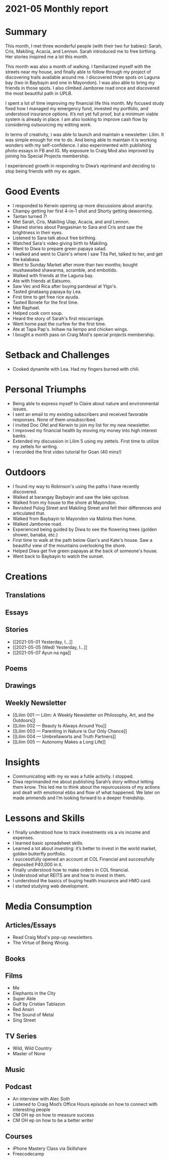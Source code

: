 # 2021-05 Monthly report

# Summary

This month, I met three wonderful people (with their two fur babies): Sarah, Cris, Makiling, Acacia, and Lennon. Sarah introduced me to free birthing. Her stories inspired me a lot this month.

This month was also a month of walking. I familiarized myself with the streets near my house, and finally able to follow through my project of discovering trails available around me. I discovered three spots on Laguna bay (two in Baybayin and one in Mayondon). I was also able to bring my friends in those spots. I also climbed Jamboree road once and discovered the most beautiful path in UPLB.

I spent a lot of time improving my financial life this month. My focused study fixed how I managed my emergency fund, invested my portfolio, and understood insurance options. It’s not yet full proof, but a minimum viable system is already in place. I am also looking to improve cash flow by considering outsourcing my editing work.

In terms of creativity, I was able to launch and maintain a newsletter: Lilim. It was simple enough for me to do. And being able to maintain it is working wonders with my self-confidence. I also experimented with publishing photo essays in FB and IG. My exposure to Craig Mod also improved by joining his Special Projects membership.

I experienced growth in responding to Diwa’s reprimand and deciding to stop being friends with my ex again.

# Good Events

- I responded to Kerwin opening up more discussions about anarchy.
- Champy getting her first 4-in-1 shot and Shorty getting deworming.
- Tantan turned 7!
- Met Sarah, Cris, Makiling Ulap, Acacia, and and Lennon.
- Shared stories about Pangasinan to Sara and Cris and saw the brightness in their eyes.
- Listened to Sara talk about free birthing.
- Watched Sara's video giving birth to Makiling.
- Went to Diwa to prepare green papaya salad.
- I walked and went to Claire's where I saw Tita Pet, talked to her, and get the kalabasa.
- Went to Sunday Market after more than two months; bought mushawaited shawarma, scramble, and embotido.
- Walked with friends at the Laguna bay.
- Ate with friends at Eatsumo.
- Saw Vec and Rica after buying pandesal at Yigo's.
- Tasted ginataang papaya by Lea.
- First time to get free rice ayuda.
- Tasted Bonete for the first time.
- Met Raphael.
- Helped cook corn soup.
- Heard the story of Sarah's first miscarriage.
- Went home past the curfew for the first time.
- Ate at Tapa Pap's. Inihaw na liempo and chicken wings.
- I bought a month pass on Craig Mod's special projects membership.

# Setback and Challenges

- Cooked dynamite with Lea. Had my fingers burned with chili.

# Personal Triumphs

- Being able to express myself to Claire about nature and environmental issues.
- I sent an email to my existing subscribers and received favorable responses. None of them unsubscribed.
- I invited Doc Ofel and Kerwin to join my list for my new newsletter.
- I improved my financial health by moving my money into high interest banks.
- Extended my discussion in Lilim 5 using my zettels. First time to utilize my zettels for writing.
- I recorded the first video tutorial for Goan (40 mins!)

# Outdoors

- I found my way to Robinson's using the paths I have recently discovered.
- Walked at barangay Baybayin and saw the lake upclose.
- Walked from my house to the shore at Mayondon.
- Revisited Pulog Street and Makiling Street and felt their differences and articulated that.
- Walked from Baybayin to Mayondon via Malinta then home.
- Walked Jamboree road.
- Experienced being guided by Diwa to see the flowering trees (golden shower, banaba, etc.)
- First time to walk at the path below Gian's and Kate's house. Saw a beautiful view of the mountains overlooking the shore.
- Helped Diwa get five green papayas at the back of someone's house.
- Went back to Baybayin to watch the sunset.

# Creations

## Translations

## Essays

## Stories

- [[2021-05-01 Yesterday, I…]]
- [[2021-05-05 (Wed) Yesterday, I…]]
- [[2021-05-07 Ayun na nga]]

## Poems

## Drawings

## Weekly Newsletter

- [[Lilim 001 — Lilim: A Weekly Newsletter on Philosophy, Art, and the Outdoors]]
- [[Lilim 002 — Beauty Is Always Around You]]
- [[Lilim 003 — Parenting in Nature is Our Only Chance]]
- [[Lilim 004 — Umbrellaworts and Truth Partners]]
- [[Lilim 005 — Autonomy Makes a Long Life]]

# Insights

- Communicating with my ex was a futile activity. I stopped.
- Diwa reprimanded me about publishing Sarah’s story without letting them know. This led me to think about the repurcussions of my actions and dealt with emotional ebbs and flow of what happened. We later on made ammends and I’m looking forward to a deeper friendship.

# Lessons and Skills

- I finally understood how to track investments vis a vis income and expenses.
- I learned basic spreadsheet skills.
- Learned a lot about investing: it’s better to invest in the world market, golden butterfly portfolio.
- I successfully opened an account at COL Financial and successfully deposited P40,000 in it.
- Finally understood how to make orders in COL financial.
- Understood what REITS are and how to invest in them.
- I understood the basics of buying health insurance and HMO card.
- I started studying web development.

# Media Consumption

## Articles/Essays

- Read Craig Mod's pop-up newsletters.
- The Virtue of Being Wrong.

## Books

## Films

- Me
- Elephants in the City
- Super Able
- Gulf by Cristian Tablazon
- Red Ansiri
- The Sound of Metal
- Sing Street

## TV Series

- Wild, Wild Country
- Master of None

## Music

## Podcast

- An interview with Alec Soth
- Listened to Craig Mod’s Office Hours episode on how to connect with interesting people
- CM OH ep on how to measure success
- CM OH ep on how to be a better writer

## Courses

- iPhone Mastery Class via Skillshare
- Freecodecamp

